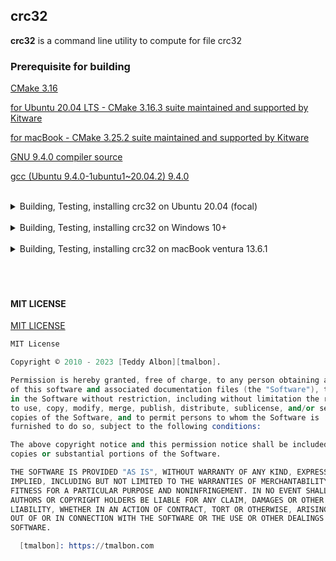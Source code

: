 ## crc32

**crc32** is a command line utility to compute for file crc32

### Prerequisite for building

[CMake 3.16](https://cmake.org/cmake/help/latest/release/3.16.html)

[for Ubuntu 20.04 LTS - CMake 3.16.3 suite maintained and supported by Kitware](https://www.kitware.com/cmake-3-16-3-available-for-download/)

[for macBook - CMake 3.25.2 suite maintained and supported by Kitware](https://www.kitware.com/cmake-3-25-2-available-for-download/)

[GNU 9.4.0 compiler source](https://ftp.gnu.org/gnu/gcc/gcc-9.4.0/)

[gcc (Ubuntu 9.4.0-1ubuntu1~20.04.2) 9.4.0](https://packages.ubuntu.com/focal/gcc-9)

<br/>

<details><summary>Building, Testing, installing crc32 on Ubuntu 20.04 (focal)</summary>

### The Ubuntu 20.04 LTS OS

```bash
$ uname -a
# Linux * 5.15.0-89-generic #99~20.04.1-Ubuntu SMP Thu Nov 2 15:16:47 UTC 2023 x86_64 x86_64 x86_64 GNU/Linux

$ lsb_release -a
# No LSB modules are available.
# Distributor ID:	Ubuntu
# Description:	Ubuntu 20.04.6 LTS
# Release:	20.04
# Codename:	focal

```

### The compiler

#### CMake

```bash
$ cmake --version
# cmake version 3.16.3

# CMake suite maintained and supported by Kitware (kitware.com/cmake).

```

#### gcc on Ubuntu 20.04 LTS

```bash
$ gcc --version
# gcc (Ubuntu 9.4.0-1ubuntu1~20.04.2) 9.4.0
# Copyright (C) 2019 Free Software Foundation, Inc.
# This is free software; see the source for copying conditions.  There is NO
# warranty; not even for MERCHANTABILITY or FITNESS FOR A PARTICULAR PURPOSE.

```

### Running make install

```bash
make clean && make install

# if [ -d build/ ]; then rm -rf ./build ; fi

mkdir -p build && cd ./build && cmake ../ && cp -f Makefile Makefile.crc32 && make -f Makefile.crc32 1> /dev/null

# -- The C compiler identification is GNU 9.4.0
# -- The CXX compiler identification is GNU 9.4.0
# -- Check for working C compiler: /usr/bin/cc
# -- Check for working C compiler: /usr/bin/cc -- works
# -- Detecting C compiler ABI info
# -- Detecting C compiler ABI info - done
# -- Detecting C compile features
# -- Detecting C compile features - done
# -- Check for working CXX compiler: /usr/bin/c++
# -- Check for working CXX compiler: /usr/bin/c++ -- works
# -- Detecting CXX compiler ABI info
# -- Detecting CXX compiler ABI info - done
# -- Detecting CXX compile features
# -- Detecting CXX compile features - done
# -- Configuring done
# -- Generating done
# -- Build files have been written to: /project/github/crc32/crc32/build

cd ./build && sudo make -f Makefile.crc32 install
# [100%] Built target crc32
# Install the project...
# -- Install configuration: ""
# -- Installing: /usr/local/bin/crc32

# List the installed crc32
ls -vlt /usr/local/bin/crc32
# -rwxr-xr-x 1 root root 19304 Nov 25 19:38 /usr/local/bin/crc32

# Check if it works on itself
crc32 /usr/local/bin/crc32
# d94a6b0d    /usr/local/bin/crc32

```

### Running make test

```bash
make clean && make test

# if [ -d build/ ]; then rm -rf ./build ; fi

mkdir -p build && cd ./build && cmake ../ && cp -f Makefile Makefile.crc32 && make -f Makefile.crc32 1> /dev/null

# -- The C compiler identification is GNU 9.4.0
# -- The CXX compiler identification is GNU 9.4.0
# -- Check for working C compiler: /usr/bin/cc
# -- Check for working C compiler: /usr/bin/cc -- works
# -- Detecting C compiler ABI info
# -- Detecting C compiler ABI info - done
# -- Detecting C compile features
# -- Detecting C compile features - done
# -- Check for working CXX compiler: /usr/bin/c++
# -- Check for working CXX compiler: /usr/bin/c++ -- works
# -- Detecting CXX compiler ABI info
# -- Detecting CXX compiler ABI info - done
# -- Detecting CXX compile features
# -- Detecting CXX compile features - done
# -- Configuring done
# -- Generating done
# -- Build files have been written to: /project/github/crc32/crc32/build

# Testing crc32.c w/o -id
35f69a1b    crc32.c

# Testing crc32.c with -id
35f69a1b

```

### Clean temporary files

```bash
make clean

# if [ -d build/ ]; then rm -rf ./build ; fi

ls -vlt ./build
# ls: cannot access './build': No such file or directory

```

</details>
<br/>

<details><summary>Building, Testing, installing crc32 on Windows 10+</summary>

### Running make install

- TODO: Running make install on Windows 10+

### Running make test

- TODO: Running make test on Windows 10+

### Clean temporary files

- TODO: Clean temporary files on Windows 10+

</details>
<br/>

<details><summary>Building, Testing, installing crc32 on macBook ventura 13.6.1</summary>

### The macBook OS

```bash
$ uname -a
# Darwin *-MacBook-Pro.local 22.6.0 Darwin Kernel Version 22.6.0: Wed Oct  4 21:25:26 PDT 2023; root:xnu-8796.141.3.701.17~4/RELEASE_X86_64 x86_64

```

### The compiler

#### CMake

```bash
$ cmake --version
# cmake version 3.25.2

# CMake suite maintained and supported by Kitware (kitware.com/cmake).

```

#### gcc alias apple clang on macBook ventura 13.6.1

```bash
$ gcc --version
# Apple clang version 15.0.0 (clang-1500.0.40.1)
# Target: x86_64-apple-darwin22.6.0
# Thread model: posix
# InstalledDir: /Library/Developer/CommandLineTools/usr/bin

```

### Running make install

```bash
$ make clean && make install

# if [ -d build/ ]; then rm -rf ./build ; fi

mkdir -p build && cd ./build && cmake ../ && cp -f Makefile Makefile.crc32 && make -f Makefile.crc32 1> /dev/null

# -- The C compiler identification is AppleClang 15.0.0.15000040
# -- The CXX compiler identification is AppleClang 15.0.0.15000040
# -- Detecting C compiler ABI info
# -- Detecting C compiler ABI info - done
# -- Check for working C compiler: /Library/Developer/CommandLineTools/usr/bin/cc - skipped
# -- Detecting C compile features
# -- Detecting C compile features - done
# -- Detecting CXX compiler ABI info
# -- Detecting CXX compiler ABI info - done
# -- Check for working CXX compiler: /Library/Developer/CommandLineTools/usr/bin/c++ - skipped
# -- Detecting CXX compile features
# -- Detecting CXX compile features - done
# -- Configuring done
# -- Generating done
# -- Build files have been written to: /project/github/crc32/crc32/build

cd ./build && sudo make -f Makefile.crc32 install
# [100%] Built target crc32
# Install the project...
# -- Install configuration: ""
# -- Installing: /usr/local/bin/crc32

# List the installed crc32
$ ls -vlt /usr/local/bin/crc32
-rwxr-xr-x  1 root  admin  49984 Nov 26 05:43 /usr/local/bin/crc32

# Check if it works on itself
$ crc32 /usr/local/bin/crc32
ebef386a    /usr/local/bin/crc32

```

### Running make test

```bash
$ make clean && make test

# if [ -d build/ ]; then rm -rf ./build ; fi

mkdir -p build && cd ./build && cmake ../ && cp -f Makefile Makefile.crc32 && make -f Makefile.crc32 1> /dev/null

# -- The C compiler identification is AppleClang 15.0.0.15000040
# -- The CXX compiler identification is AppleClang 15.0.0.15000040
# -- Detecting C compiler ABI info
# -- Detecting C compiler ABI info - done
# -- Check for working C compiler: /Library/Developer/CommandLineTools/usr/bin/cc - skipped
# -- Detecting C compile features
# -- Detecting C compile features - done
# -- Detecting CXX compiler ABI info
# -- Detecting CXX compiler ABI info - done
# -- Check for working CXX compiler: /Library/Developer/CommandLineTools/usr/bin/c++ - skipped
# -- Detecting CXX compile features
# -- Detecting CXX compile features - done
# -- Configuring done
# -- Generating done
# -- Build files have been written to: /project/github/crc32/crc32/build

# Testing crc32.c w/o -id
35f69a1b    crc32.c

# Testing crc32.c with -id
35f69a1b

```

### Clean temporary files

```bash
make clean

# if [ -d build/ ]; then rm -rf ./build ; fi

ls -vlt ./build
# ls: ./build: No such file or directory

```

</details>
<br/>

<br/>
<br/>

#### MIT LICENSE

[MIT LICENSE](https://github.com/tmalbonph/crc32/blob/master/LICENSE)

```s
MIT License

Copyright © 2010 - 2023 [Teddy Albon][tmalbon].

Permission is hereby granted, free of charge, to any person obtaining a copy
of this software and associated documentation files (the "Software"), to deal
in the Software without restriction, including without limitation the rights
to use, copy, modify, merge, publish, distribute, sublicense, and/or sell
copies of the Software, and to permit persons to whom the Software is
furnished to do so, subject to the following conditions:

The above copyright notice and this permission notice shall be included in all
copies or substantial portions of the Software.

THE SOFTWARE IS PROVIDED "AS IS", WITHOUT WARRANTY OF ANY KIND, EXPRESS OR
IMPLIED, INCLUDING BUT NOT LIMITED TO THE WARRANTIES OF MERCHANTABILITY,
FITNESS FOR A PARTICULAR PURPOSE AND NONINFRINGEMENT. IN NO EVENT SHALL THE
AUTHORS OR COPYRIGHT HOLDERS BE LIABLE FOR ANY CLAIM, DAMAGES OR OTHER
LIABILITY, WHETHER IN AN ACTION OF CONTRACT, TORT OR OTHERWISE, ARISING FROM,
OUT OF OR IN CONNECTION WITH THE SOFTWARE OR THE USE OR OTHER DEALINGS IN THE
SOFTWARE.

  [tmalbon]: https://tmalbon.com

```
